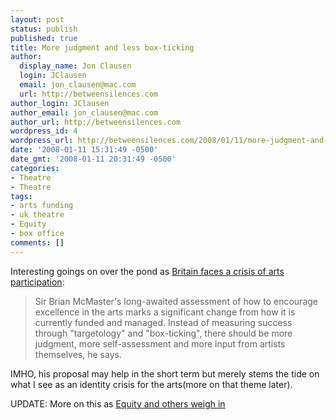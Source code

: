 ```yaml
---
layout: post
status: publish
published: true
title: More judgment and less box-ticking
author:
  display_name: Jon Clausen
  login: JClausen
  email: jon_clausen@mac.com
  url: http://betweensilences.com
author_login: JClausen
author_email: jon_clausen@mac.com
author_url: http://betweensilences.com
wordpress_id: 4
wordpress_url: http://betweensilences.com/2008/01/11/more-judgment-and-less-box-ticking/
date: '2008-01-11 15:31:49 -0500'
date_gmt: '2008-01-11 20:31:49 -0500'
categories:
- Theatre
- Theatre
tags:
- arts funding
- uk theatre
- Equity
- box office
comments: []
---
```

<p>Interesting goings on over the pond as <a href="http://arts.guardian.co.uk/art/news/story/0,,2238982,00.html">Britain faces a crisis of arts participation</a>:</p>
<blockquote><p>
Sir Brian McMaster's long-awaited assessment of how to encourage excellence in the arts marks a significant change from how it is currently funded and managed. Instead of measuring success through "targetology" and "box-ticking", there should be more judgment, more self-assessment and more input from artists themselves, he says.</p>
</blockquote>
<p>IMHO, his proposal may help in the short term but merely stems the tide on what I see as an identity crisis for the arts(more on that theme later).</p>
<p>UPDATE: More on this as <a href="http://blogs.guardian.co.uk/theatre/2008/01/arts_cuts_debate_continues_onl.html">Equity and others weigh in</a></p>
